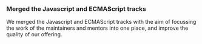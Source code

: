 
### Merged the Javascript and ECMAScript tracks

We merged the Javascript and ECMAScript tracks with the aim of focussing the work of the maintainers and mentors into one place, and improve the quality of our offering. 


